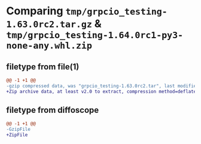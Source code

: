 # Comparing `tmp/grpcio_testing-1.63.0rc2.tar.gz` & `tmp/grpcio_testing-1.64.0rc1-py3-none-any.whl.zip`

## filetype from file(1)

```diff
@@ -1 +1 @@
-gzip compressed data, was "grpcio_testing-1.63.0rc2.tar", last modified: Wed Apr 17 21:53:48 2024, max compression
+Zip archive data, at least v2.0 to extract, compression method=deflate
```

## filetype from diffoscope

```diff
@@ -1 +1 @@
-GzipFile
+ZipFile
```

